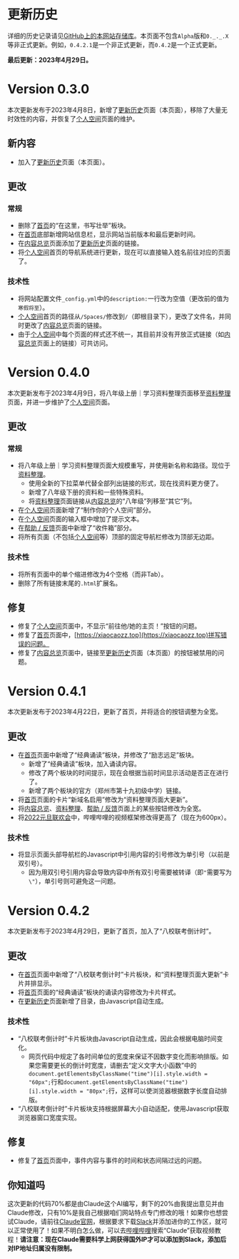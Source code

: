 # 更新历史

详细的历史记录请见[GitHub上的本网站存储库](https://github.com/zz19z-2021-2/zz19z-2021-2.github.io)。本页面不包含`Alpha`版和`0._._.X`等非正式更新。例如，`0.4.2.1`是一个非正式更新，而`0.4.2`是一个正式更新。

**最后更新：2023年4月29日。**

<div id="tableOfContents"></div>
<script>
function generateTableOfContents() {
  // 获取div容器和所有h1标题
  var toc = document.getElementById("tableOfContents");
  var headers = document.querySelectorAll("h1");
  
  // 遍历h1标题,排除前两个标题
  for (var i = 2; i < headers.length; i++) {
    // 创建a链接
    var a = document.createElement("a");
    a.href = "#" + headers[i].id;
    a.innerText = headers[i].innerText;
    
    // 设置锚点 id
    if (!headers[i].id) {
      headers[i].id = "title" + i;
    }  
    
    // 创建li并追加a链接
    var li = document.createElement("li");
    li.appendChild(a);
    
    // 追加li到目录div
    toc.appendChild(li);
  }
  
  // 再次获取标题元素并更新链接 
  var links = toc.querySelectorAll("a");
  headers = document.querySelectorAll("h1");
  for (var i = 2; i < headers.length; i++) {
    links[i-2].href = "#" + headers[i].id;  // 减2来修复索引
  }
}

window.onload = generateTableOfContents;
</script>

# Version 0.3.0

本次更新发布于2023年4月8日，新增了[更新历史](/history)页面（本页面），移除了大量无时效性的内容，并恢复了[个人空间](/个人空间)页面的维护。

## 新内容

- 加入了[更新历史](/history)页面（本页面）。

## 更改

### 常规

- 删除了[首页](/index)的“在这里，书写壮举”板块。
- 在[首页](/index)底部新增网站信息栏，显示网站当前版本和最后更新时间。
- 在[内容总览](/overview)页面添加了[更新历史](/history)页面的链接。
- 将[个人空间](/个人空间)首页的导航系统进行更新，现在可以直接输入姓名前往对应的页面了。

### 技术性

- 将网站配置文件`_config.yml`中的`description:`一行改为空值（更改前的值为`寒假将至`）。
- [个人空间](/个人空间)首页的路径从`/Spaces/`修改到`/`（即根目录下），更改了文件名，并同时更改了[内容总览](/overview)页面的链接。
- 由于[个人空间](/个人空间)中每个页面的样式还不统一，其目前并没有开放正式链接（如[内容总览](/overview)页面上的链接）可共访问。

# Version 0.4.0

本次更新发布于2023年4月9日，将八年级上册｜学习资料整理页面移至[资料整理](/资料整理)页面，并进一步维护了[个人空间](/个人空间)页面。

## 更改

### 常规

- 将八年级上册｜学习资料整理页面大规模重写，并使用新名称和路径。现位于[资料整理](/资料整理)。
    - 使用全新的下拉菜单代替全部列出链接的形式，现在找资料更方便了。
    - 新增了八年级下册的资料和一些特殊资料。
    - 将[资料整理](/资料整理)页面链接从[内容总览](/overview)的“八年级”列移至“其它”列。
- 在[个人空间](/个人空间)页面新增了“制作你的个人空间”部分。
- 在[个人空间](/个人空间)页面的输入框中增加了提示文本。
- 在[帮助 / 反馈](/feedback)页面中新增了“收件箱”部分。
- 将所有页面（不包括[个人空间](/个人空间)等）顶部的固定导航栏修改为顶部无边距。

### 技术性

- 将所有页面中的单个缩进修改为4个空格（而非Tab）。
- 删除了所有链接末尾的`.html`扩展名。

## 修复

- 修复了[个人空间](/个人空间)页面中，不显示“前往他/她的主页！”按钮的问题。
- 修复了[首页](/index)页面中，[https://xiaocaozz.top](https://xiaocaozz.top)拼写错误的问题。
- 修复了[内容总览](/overview)页面中，链接至[更新历史](/history)页面（本页面）的按钮被禁用的问题。

# Version 0.4.1

本次更新发布于2023年4月22日，更新了首页，并将适合的按钮调整为全宽。

## 更改

- 在[首页](/index)页面中新增了“经典诵读”板块，并修改了“励志远足”板块。
    - 新增了“经典诵读”板块，加入诵读内容。
    - 修改了两个板块的时间提示，现在会根据当前时间显示活动是否正在进行了。
    - 新增了两个板块的官方（郑州市第十九初级中学）链接。
- 将[首页](/index)页面的卡片“新域名启用”修改为“资料整理页面大更新”。
- 将[内容总览](/overview)、[资料整理](/资料整理)、[帮助 / 反馈](/feedback)页面上的某些按钮修改为全宽。
- 将[2022元旦联欢会](/2022元旦联欢会)中，哔哩哔哩的视频框架修改得更高了（现在为600px）。

### 技术性

- 将显示页面头部导航栏的Javascript中引用内容的引号修改为单引号（以前是双引号）。
    - 因为用双引号引用内容会导致内容中所有双引号需要被转译（即`"`需要写为`\"`），单引号则可避免这一问题。

# Version 0.4.2

本次更新发布于2023年4月29日，更新了首页，加入了“八校联考倒计时”。

## 更改

- 在[首页](/index)页面中新增了“八校联考倒计时”卡片板块，和“资料整理页面大更新”卡片并排显示。
- 将[首页](/index)页面的“经典诵读”板块的诵读内容修改为卡片样式。
- 在[更新历史](/history)页面新增了目录，由Javascript自动生成。

### 技术性

- “八校联考倒计时”卡片板块由Javascript自动生成，因此会根据电脑时间变化。
    - 网页代码中规定了各时间单位的宽度来保证不因数字变化而影响排版。如果您需要更长的倒计时宽度，请删去“定义文字大小函数”中的`document.getElementsByClassName("time")[i].style.width = "60px";`行和`document.getElementsByClassName("time")[i].style.width = "80px";`行，这样可以使浏览器根据数字长度自动排版。
- “八校联考倒计时”卡片板块支持根据屏幕大小自动适配，使用Javascript获取浏览器窗口宽度实现。

## 修复

- 修复了[首页](/index)页面中，事件内容与事件的时间和状态间隔过远的问题。

## 你知道吗

这次更新的代码70%都是由Claude这个AI编写，剩下的20%由我提出意见并由Claude修改，只有10%是我自己根据咱们网站特点专门修改的哦！如果你也想尝试Claude，请前往[Claude官网](https://www.anthropic.com/claude-in-slack)，根据要求下载[Slack](https://slack.com)并添加进你的工作区，就可以正常使用了！如果不明白怎么做，可以去[哔哩哔哩](https://www.bilibili.com)搜索“Claude”获取视频教程！**请注意：现在Claude需要科学上网获得国外IP才可以添加到Slack，添加后对IP地址归属没有限制。**